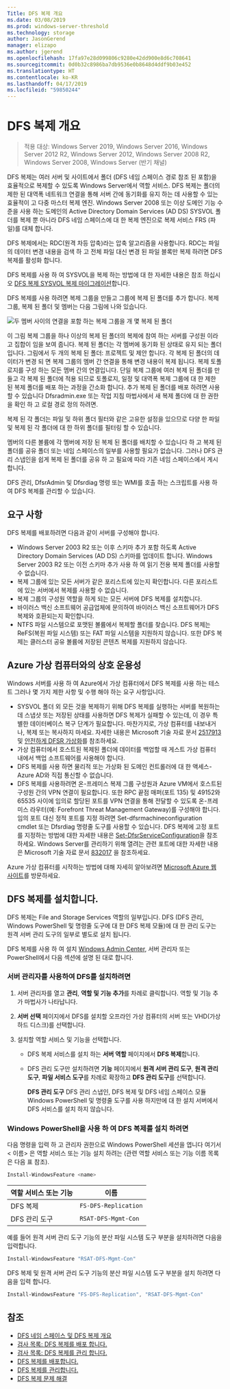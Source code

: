 ```yaml
---
Title: DFS 복제 개요
ms.date: 03/08/2019
ms.prod: windows-server-threshold
ms.technology: storage
author: JasonGerend
manager: elizapo
ms.author: jgerend
ms.openlocfilehash: 17fa97e28d099806c9280e42dd900e8d6c708641
ms.sourcegitcommit: 0d0b32c8986ba7db9536e0b8648d4ddf9b03e452
ms.translationtype: HT
ms.contentlocale: ko-KR
ms.lasthandoff: 04/17/2019
ms.locfileid: "59850244"
---
```

# <a name="dfs-replication-overview"></a>DFS 복제 개요

> 적용 대상: Windows Server 2019, Windows Server 2016, Windows Server 2012 R2, Windows Server 2012, Windows Server 2008 R2, Windows Server 2008, Windows Server (반기 채널)

DFS 복제는 여러 서버 및 사이트에서 폴더 (DFS 네임 스페이스 경로 참조 된 포함)을 효율적으로 복제할 수 있도록 Windows Server에서 역할 서비스. DFS 복제는 폴더의 제한 된 대역폭 네트워크 연결을 통해 서버 간에 동기화를 유지 하는 데 사용할 수 있는 효율적이 고 다중 마스터 복제 엔진. Windows Server 2008 또는 이상 도메인 기능 수준을 사용 하는 도메인의 Active Directory Domain Services (AD DS) SYSVOL 폴더를 복제 뿐 아니라 DFS 네임 스페이스에 대 한 복제 엔진으로 복제 서비스 FRS (파일)를 대체 합니다.

DFS 복제에서는 RDC(원격 차등 압축)라는 압축 알고리즘을 사용합니다. RDC는 파일의 데이터 변경 내용을 검색 하 고 전체 파일 대신 변경 된 파일 블록만 복제 하려면 DFS 복제를 활성화 합니다.

DFS 복제를 사용 하 여 SYSVOL을 복제 하는 방법에 대 한 자세한 내용은 참조 하십시오 [DFS 복제 SYSVOL 복제 마이그레이션](migrate-sysvol-to-dfsr.md)합니다.

DFS 복제를 사용 하려면 복제 그룹을 만들고 그룹에 복제 된 폴더를 추가 합니다. 복제 그룹, 복제 된 폴더 및 멤버는 다음 그림에 나와 있습니다.

![두 멤버 사이의 연결을 포함 하는 복제 그룹을 개 몇 복제 된 폴더](media\dfsr-overview.gif)

이 그림 복제 그룹을 하나 이상의 복제 된 폴더의 복제에 참여 하는 서버를 구성원 이라고 집합이 임을 보여 줍니다. 복제 된 폴더는 각 멤버에 동기화 된 상태로 유지 되는 폴더입니다. 그림에서 두 개의 복제 된 폴더: 프로젝트 및 제안 합니다. 각 복제 된 폴더의 데이터가 변경 되 면 복제 그룹의 멤버 간 연결을 통해 변경 내용이 복제 됩니다. 복제 토폴로지를 구성 하는 모든 멤버 간의 연결입니다.
단일 복제 그룹에 여러 복제 된 폴더를 만들고 각 복제 된 폴더에 적용 되므로 토폴로지, 일정 및 대역폭 복제 그룹에 대 한 제한 된 복제 폴더를 배포 하는 과정을 간소화 합니다. 추가 복제 된 폴더를 배포 하려면 사용할 수 있습니다 Dfsradmin.exe 또는 작업 지침 마법사에서 새 복제 폴더에 대 한 권한을 확인 하 고 로컬 경로 정의 하려면.

복제 된 각 폴더는 파일 및 하위 폴더 필터와 같은 고유한 설정을 있으므로 다양 한 파일 및 복제 된 각 폴더에 대 한 하위 폴더를 필터링 할 수 있습니다.

멤버의 다른 볼륨에 각 멤버에 저장 된 복제 된 폴더를 배치할 수 있습니다 하 고 복제 된 폴더를 공유 폴더 또는 네임 스페이스의 일부를 사용할 필요가 없습니다. 그러나 DFS 관리 스냅인을 쉽게 복제 된 폴더를 공유 하 고 필요에 따라 기존 네임 스페이스에서 게시 합니다.

DFS 관리, DfsrAdmin 및 Dfsrdiag 명령 또는 WMI를 호출 하는 스크립트를 사용 하 여 DFS 복제를 관리할 수 있습니다.

## <a name="requirements"></a>요구 사항

DFS 복제를 배포하려면 다음과 같이 서버를 구성해야 합니다.

- Windows Server 2003 R2 또는 이후 스키마 추가 포함 하도록 Active Directory Domain Services (AD DS) 스키마를 업데이트 합니다. Windows Server 2003 R2 또는 이전 스키마 추가 사용 하 여 읽기 전용 복제 폴더를 사용할 수 없습니다.
- 복제 그룹에 있는 모든 서버가 같은 포리스트에 있는지 확인합니다. 다른 포리스트에 있는 서버에서 복제를 사용할 수 없습니다.
- 복제 그룹의 구성원 역할을 하게 되는 모든 서버에 DFS 복제를 설치합니다.
- 바이러스 백신 소프트웨어 공급업체에 문의하여 바이러스 백신 소프트웨어가 DFS 복제와 호환되는지 확인합니다.
- NTFS 파일 시스템으로 포맷된 볼륨에서 복제할 폴더를 찾습니다. DFS 복제는 ReFS(복원 파일 시스템) 또는 FAT 파일 시스템을 지원하지 않습니다. 또한 DFS 복제는 클러스터 공유 볼륨에 저장된 콘텐츠 복제를 지원하지 않습니다.

## <a name="interoperability-with-azure-virtual-machines"></a>Azure 가상 컴퓨터와의 상호 운용성

Windows 서버를 사용 하 여 Azure에서 가상 컴퓨터에서 DFS 복제를 사용 하는 테스트 그러나 몇 가지 제한 사항 및 수행 해야 하는 요구 사항입니다.

- SYSVOL 폴더 외 모든 것을 복제하기 위해 DFS 복제를 실행하는 서버를 복원하는 데 스냅샷 또는 저장된 상태를 사용하면 DFS 복제가 실패할 수 있는데, 이 경우 특별한 데이터베이스 복구 단계가 필요합니다. 마찬가지로, 가상 컴퓨터를 내보내거나, 복제 또는 복사하지 마세요. 자세한 내용은 Microsoft 기술 자료 문서 [2517913](http://support.microsoft.com/kb/2517913) 및 [안전하게 DFSR 가상화](https://blogs.technet.microsoft.com/filecab/2013/04/05/safely-virtualizing-dfsr/)를 참조하세요.
- 가상 컴퓨터에서 호스트된 복제된 폴더에 데이터를 백업할 때 게스트 가상 컴퓨터 내에서 백업 소프트웨어를 사용해야 합니다.
- DFS 복제를 사용 하면 물리적 또는 가상화 된 도메인 컨트롤러에 대 한 액세스-Azure AD와 직접 통신할 수 없습니다.
- DFS 복제를 사용하려면 온-프레미스 복제 그룹 구성원과 Azure VM에서 호스트된 구성원 간의 VPN 연결이 필요합니다. 또한 RPC 끝점 매퍼(포트 135) 및 49152와 65535 사이에 임의로 할당된 포트를 VPN 연결을 통해 전달할 수 있도록 온-프레미스 라우터(예: Forefront Threat Management Gateway)를 구성해야 합니다. 임의 포트 대신 정적 포트를 지정 하려면 Set-dfsrmachineconfiguration cmdlet 또는 Dfsrdiag 명령줄 도구를 사용할 수 있습니다. DFS 복제에 고정 포트를 지정하는 방법에 대한 자세한 내용은 [Set-DfsrServiceConfiguration](https://docs.microsoft.com/powershell/module/dfsr/set-dfsrserviceconfiguration)을 참조하세요. Windows Server를 관리하기 위해 열려는 관련 포트에 대한 자세한 내용은 Microsoft 기술 자료 문서 [832017](http://support.microsoft.com/kb/832017) 을 참조하세요.

Azure 가상 컴퓨터를 시작하는 방법에 대해 자세히 알아보려면 [Microsoft Azure 웹 사이트](https://docs.microsoft.com/azure/virtual-machines/)를 방문하세요.

## <a name="installing-dfs-replication"></a>DFS 복제를 설치합니다.

DFS 복제는 File and Storage Services 역할의 일부입니다. DFS (DFS 관리, Windows PowerShell 및 명령줄 도구에 대 한 DFS 복제 모듈)에 대 한 관리 도구는 원격 서버 관리 도구의 일부로 별도로 설치 됩니다.

DFS 복제를 사용 하 여 설치 [Windows Admin Center](../../manage/windows-admin-center/understand/windows-admin-center.md), 서버 관리자 또는 PowerShell에서 다음 섹션에 설명 된 대로 합니다.

### <a name="to-install-dfs-by-using-server-manager"></a>서버 관리자를 사용하여 DFS를 설치하려면

1. 서버 관리자를 열고 **관리**, **역할 및 기능 추가**를 차례로 클릭합니다. 역할 및 기능 추가 마법사가 나타납니다.

2. **서버 선택** 페이지에서 DFS를 설치할 오프라인 가상 컴퓨터의 서버 또는 VHD(가상 하드 디스크)를 선택합니다.

3. 설치할 역할 서비스 및 기능을 선택합니다.

    - DFS 복제 서비스를 설치 하는 **서버 역할** 페이지에서 **DFS 복제**합니다.

    - DFS 관리 도구만 설치하려면 **기능** 페이지에서 **원격 서버 관리 도구**, **원격 관리 도구**, **파일 서비스 도구**를 차례로 확장하고 **DFS 관리 도구**를 선택합니다.

         **DFS 관리 도구** DFS 관리 스냅인, DFS 복제 및 DFS 네임 스페이스 모듈 Windows PowerShell 및 명령줄 도구를 사용 하지만에 대 한 설치 서버에서 DFS 서비스를 설치 하지 않습니다.

### <a name="to-install-dfs-replication-by-using-windows-powershell"></a>Windows PowerShell을 사용 하 여 DFS 복제를 설치 하려면

다음 명령을 입력 하 고 관리자 권한으로 Windows PowerShell 세션을 엽니다 여기서 < 이름\> 은 역할 서비스 또는 기능 설치 하려는 (관련 역할 서비스 또는 기능 이름 목록은 다음 표 참조).

```PowerShell
Install-WindowsFeature <name>
```

|역할 서비스 또는 기능|이름|
|---|---|
|DFS 복제|`FS-DFS-Replication`|
|DFS 관리 도구|`RSAT-DFS-Mgmt-Con`|

예를 들어 원격 서버 관리 도구 기능의 분산 파일 시스템 도구 부분을 설치하려면 다음을 입력합니다.

```PowerShell
Install-WindowsFeature "RSAT-DFS-Mgmt-Con"
```

DFS 복제 및 원격 서버 관리 도구 기능의 분산 파일 시스템 도구 부분을 설치 하려면 다음을 입력 합니다.

```PowerShell
Install-WindowsFeature "FS-DFS-Replication", "RSAT-DFS-Mgmt-Con"
```

## <a name="see-also"></a>참조

- [DFS 네임 스페이스 및 DFS 복제 개요](https://docs.microsoft.com/previous-versions/windows/it-pro/windows-server-2012-R2-and-2012/jj127250(v%3dws.11))
- [검사 목록: DFS 복제를 배포 합니다.](https://docs.microsoft.com/previous-versions/windows/it-pro/windows-server-2008-R2-and-2008/cc772201(v%3dws.11))
- [검사 목록: DFS 복제를 관리 합니다.](https://docs.microsoft.com/previous-versions/windows/it-pro/windows-server-2008-R2-and-2008/cc755035(v%3dws.11))
- [DFS 복제를 배포합니다.](https://docs.microsoft.com/previous-versions/windows/it-pro/windows-server-2008-R2-and-2008/cc770925(v%3dws.11))
- [DFS 복제를 관리합니다.](https://docs.microsoft.com/previous-versions/windows/it-pro/windows-server-2008-R2-and-2008/cc770925(v%3dws.11))
- [DFS 복제 문제 해결](https://docs.microsoft.com/previous-versions/windows/it-pro/windows-server-2008-R2-and-2008/cc732802(v%3dws.11))
